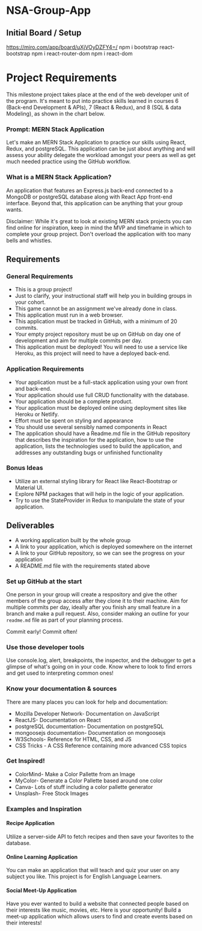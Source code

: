 # NSA-Group-App

## Initial Board / Setup
https://miro.com/app/board/uXjVOyDZFY4=/
npm i bootstrap react-bootstrap
npm i react-router-dom
npm i react-dom

# Project Requirements
This milestone project takes place at the end of the web developer unit of the program. It's meant to put into practice skills learned in courses 6 (Back-end Development & APIs), 7 (React & Redux), and 8 (SQL & data Modeling)¸ as shown in the chart below.

### Prompt: MERN Stack Application
Let's make an MERN Stack Application to practice our skills using React, Redux, and postgreSQL. This application can be just about anything and will assess your ability delegate the workload amongst your peers as well as get much needed practice using the GitHub workflow.

### What is a MERN Stack Application?
An application that features an Express.js back-end connected to a MongoDB or postgreSQL database along with React App front-end interface. Beyond that, this application can be anything that your group wants.

Disclaimer: While it's great to look at existing MERN stack projects you can find online for inspiration, keep in mind the MVP and timeframe in which to complete your group project. Don't overload the application with too many bells and whistles.

## Requirements
### General Requirements
- This is a group project!
- Just to clarify, your instructional staff will help you in building groups in your cohort.
- This game cannot be an assignment we've already done in class.
- This application must run in a web browser.
- This application must be tracked in GitHub, with a minimum of 20 commits.
- Your empty project repository must be up on GitHub on day one of development and aim for multiple commits per day.
- This application must be deployed! You will need to use a service like Heroku, as this project will need to have a deployed back-end.

### Application Requirements
- Your application must be a full-stack application using your own front and back-end.
- Your application should use full CRUD functionality with the database.
- Your application should be a complete product.
- Your application must be deployed online using deployment sites like Heroku or Netlify.
- Effort must be spent on styling and appearance
- You should use several sensibly named components in React
- The application should have a Readme.md file in the GitHub repository that describes the inspiration for the application, how to use the application, lists the technologies used to build the application, and addresses any outstanding bugs or unfinished functionality

### Bonus Ideas
- Utilize an external styling library for React like React-Bootstrap or Material UI.
- Explore NPM packages that will help in the logic of your application.
- Try to use the StateProvider in Redux to manipulate the state of your application.

## Deliverables
- A working application built by the whole group
- A link to your application, which is deployed somewhere on the internet
- A link to your GitHub repository, so we can see the progress on your application
- A README.md file with the requirements stated above

### Set up GitHub at the start
One person in your group will create a respository and give the other members of the group access after they clone it to their machine. Aim for multiple commits per day, ideally after you finish any small feature in a branch and make a pull request. Also, consider making an outline for your `readme.md` file as part of your planning process.

Commit early! Commit often!

### Use those developer tools
Use console.log, alert, breakpoints, the inspector, and the debugger to get a glimpse of what's going on in your code. Know where to look to find errors and get used to interpreting common ones!

### Know your documentation & sources
There are many places you can look for help and documentation:

- Mozilla Developer Network- Documentation on JavaScript
- ReactJS- Documentation on React
- postgreSQL documentation- Documentation on postgreSQL
- mongoosejs documentation- Documentation on mongoosejs
- W3Schools- Reference for HTML, CSS, and JS
- CSS Tricks - A CSS Reference containing more advanced CSS topics
### Get Inspired!
- ColorMind- Make a Color Pallette from an Image
- MyColor- Generate a Color Pallette based around one color
- Canva- Lots of stuff including a color pallette generator
- Unsplash- Free Stock Images

### Examples and Inspiration
#### Recipe Application
Utilize a server-side API to fetch recipes and then save your favorites to the database.

#### Online Learning Application
You can make an application that will teach and quiz your user on any subject you like. This project is for English Language Learners.

#### Social Meet-Up Application
Have you ever wanted to build a website that connected people based on their interests like music, movies, etc. Here is your opportunity! Build a meet-up application which allows users to find and create events based on their interests!